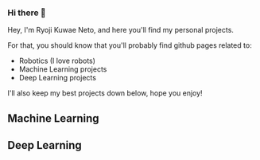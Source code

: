 ### Hi there 👋

Hey, I'm Ryoji Kuwae Neto, and here you'll find my personal projects.

For that, you should know that you'll probably find github pages related to:

- Robotics (I love robots)
- Machine Learning projects
- Deep Learning projects

I'll also keep my best projects down below, hope you enjoy!


## Machine Learning

## Deep Learning


<!--
**Ryojikn/ryojikn** is a ✨ _special_ ✨ repository because its `README.md` (this file) appears on your GitHub profile.

Here are some ideas to get you started:

- 🔭 I’m currently working on ...
- 🌱 I’m currently learning ...
- 👯 I’m looking to collaborate on ...
- 🤔 I’m looking for help with ...
- 💬 Ask me about ...
- 📫 How to reach me: ...
- 😄 Pronouns: ...
- ⚡ Fun fact: ...
-->
